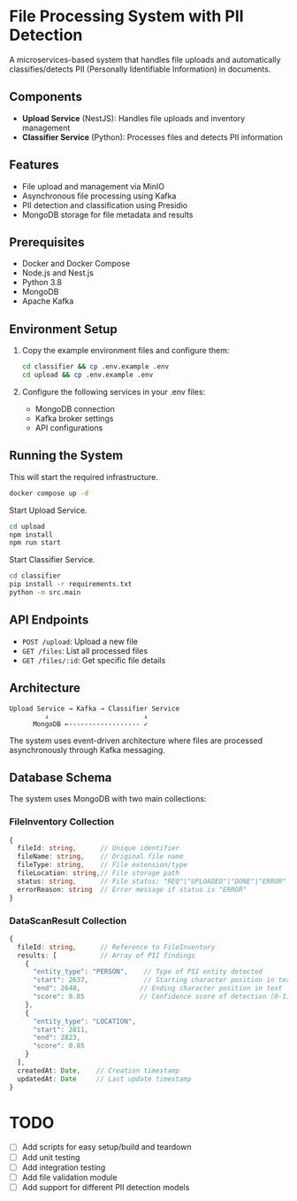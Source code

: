 # File Processing System with PII Detection

A microservices-based system that handles file uploads and automatically classifies/detects PII (Personally Identifiable Information) in documents.

## Components

- **Upload Service** (NestJS): Handles file uploads and inventory management
- **Classifier Service** (Python): Processes files and detects PII information

## Features

- File upload and management via MinIO
- Asynchronous file processing using Kafka
- PII detection and classification using Presidio
- MongoDB storage for file metadata and results

## Prerequisites

- Docker and Docker Compose
- Node.js and Nest.js
- Python 3.8
- MongoDB
- Apache Kafka

## Environment Setup

1. Copy the example environment files and configure them:
   ```bash
   cd classifier && cp .env.example .env
   cd upload && cp .env.example .env
   ```

2. Configure the following services in your .env files:
   - MongoDB connection
   - Kafka broker settings
   - API configurations

## Running the System

This will start the required infrastructure.
```bash
docker compose up -d
```

Start Upload Service.
```bash
cd upload
npm install
npm run start
```

Start Classifier Service.
```bash
cd classifier
pip install -r requirements.txt
python -m src.main
```

## API Endpoints

- `POST /upload`: Upload a new file
- `GET /files`: List all processed files
- `GET /files/:id`: Get specific file details

## Architecture

```
Upload Service → Kafka → Classifier Service
         ↓                        ↓
      MongoDB ←------------------ ✓
```

The system uses event-driven architecture where files are processed asynchronously through Kafka messaging.

## Database Schema

The system uses MongoDB with two main collections:

### FileInventory Collection
```typescript
{
  fileId: string,      // Unique identifier
  fileName: string,    // Original file name
  fileType: string,    // File extension/type
  fileLocation: string,// File storage path
  status: string,      // File status: "REQ"|"UPLOADED"|"DONE"|"ERROR"
  errorReason: string  // Error message if status is "ERROR"
}
```

### DataScanResult Collection
```typescript
{
  fileId: string,      // Reference to FileInventory
  results: [           // Array of PII findings
    {
      "entity_type": "PERSON",    // Type of PII entity detected
      "start": 2637,              // Starting character position in text
      "end": 2648,               // Ending character position in text
      "score": 0.85              // Confidence score of detection (0-1)
    },
    {
      "entity_type": "LOCATION",
      "start": 2811,
      "end": 2823,
      "score": 0.85
    }
  ],
  createdAt: Date,    // Creation timestamp
  updatedAt: Date     // Last update timestamp
}
```

# TODO
- [ ] Add scripts for easy setup/build and teardown
- [ ] Add unit testing
- [ ] Add integration testing
- [ ] Add file validation module
- [ ] Add support for different PII detection models
